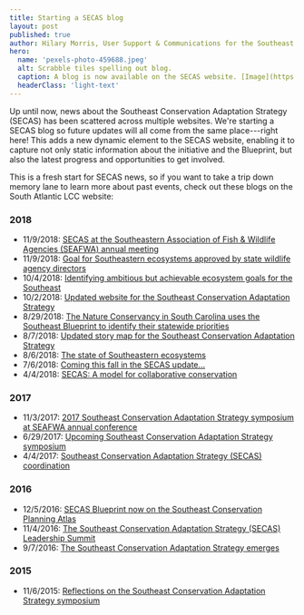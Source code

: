 ```yaml
---
title: Starting a SECAS blog
layout: post
published: true
author: Hilary Morris, User Support & Communications for the Southeast and South Atlantic Blueprints
hero:
  name: 'pexels-photo-459688.jpeg'
  alt: Scrabble tiles spelling out blog.
  caption: A blog is now available on the SECAS website. [Image](https://www.pexels.com/photo/alphabet-arts-and-crafts-blog-conceptual-459688/) [CC0 1.0](https://creativecommons.org/publicdomain/zero/1.0/).
  headerClass: 'light-text'
---
```


Up until now, news about the Southeast Conservation Adaptation Strategy (SECAS) has been scattered across multiple websites. We're starting a SECAS blog so future updates will all come from the same place---right here! This adds a new dynamic element to the SECAS website, enabling it to capture not only static information about the initiative and the Blueprint, but also the latest progress and opportunities to get involved.

This is a fresh start for SECAS news, so if you want to take a trip down memory lane to learn more about past events, check out these blogs on the South Atlantic LCC website:

<!--more-->

### 2018

- 11/9/2018: [SECAS at the Southeastern Association of Fish & Wildlife Agencies (SEAFWA) annual meeting](http://www.southatlanticlcc.org/2018/11/09/secas-at-the-southeastern-association-of-fish-wildlife-agencies-seafwa-annual-meeting/)
- 11/9/2018: [Goal for Southeastern ecosystems approved by state wildlife agency directors](http://www.southatlanticlcc.org/2018/11/09/goal-for-southeastern-ecosystems-approved-by-state-wildlife-agency-directors/)
- 10/4/2018: [Identifying ambitious but achievable ecosystem goals for the Southeast](http://www.southatlanticlcc.org/2018/10/04/identifying-ambitious-but-achievable-ecosystem-goals-for-the-southeast/)
- 10/2/2018: [Updated website for the Southeast Conservation Adaptation Strategy](http://www.southatlanticlcc.org/2018/10/02/updated-website-for-the-southeast-conservation-adaptation-strategy/)
- 8/29/2018: [The Nature Conservancy in South Carolina uses the Southeast Blueprint to identify their statewide priorities](http://www.southatlanticlcc.org/2018/08/29/the-nature-conservancy-in-south-carolina-uses-the-southeast-blueprint-to-identify-their-statewide-priorities/)
- 8/7/2018: [Updated story map for the Southeast Conservation Adaptation Strategy](http://www.southatlanticlcc.org/2018/08/07/updated-story-map-for-the-southeast-conservation-adaptation-strategy/)
- 8/6/2018: [The state of Southeastern ecosystems](http://www.southatlanticlcc.org/2018/08/06/the-state-of-southeastern-ecosystems/)
- 7/6/2018: [Coming this fall in the SECAS update…](http://www.southatlanticlcc.org/2018/07/06/coming-this-fall-in-the-secas-update/)
- 4/4/2018: [SECAS: A model for collaborative conservation](http://www.southatlanticlcc.org/2018/04/04/secas-a-model-for-collaborative-conservation/)

### 2017

- 11/3/2017: [2017 Southeast Conservation Adaptation Strategy symposium at SEAFWA annual conference](http://www.southatlanticlcc.org/2017/11/03/2017-southeast-conservation-adaptation-strategy-symposium-at-seafwa-annual-conference/)
- 6/29/2017: [Upcoming Southeast Conservation Adaptation Strategy symposium](http://www.southatlanticlcc.org/2017/06/29/upcoming-southeast-conservation-adaptation-strategy-symposium/)
- 4/4/2017: [Southeast Conservation Adaptation Strategy (SECAS) coordination](http://www.southatlanticlcc.org/2017/04/04/southeast-conservation-adaptation-strategy-secas-coordination/)

### 2016

- 12/5/2016: [SECAS Blueprint now on the Southeast Conservation Planning Atlas](http://www.southatlanticlcc.org/2016/12/05/secas-blueprint-now-on-the-southeast-conservation-planning-atlas/)
- 11/4/2016: [The Southeast Conservation Adaptation Strategy (SECAS) Leadership Summit](http://www.southatlanticlcc.org/2016/11/04/the-southeast-conservation-adaptation-strategy-secas-leadership-summit/)
- 9/7/2016: [The Southeast Conservation Adaptation Strategy emerges](http://www.southatlanticlcc.org/2016/09/07/the-southeast-conservation-adaptation-strategy-emerges/)

### 2015

- 11/6/2015: [Reflections on the Southeast Conservation Adaptation Strategy symposium](http://www.southatlanticlcc.org/2015/11/06/reflections-on-the-southeast-conservation-adaptation-strategy-symposium/)

